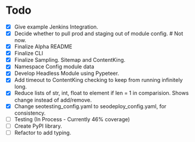 # Todo


* [x] Give example Jenkins Integration.
* [x] Decide whether to pull prod and staging out of module config. # Not now.
* [x] Finalize Alpha README
* [x] Finalize CLI
* [x] Finalize Sampling.  Sitemap and ContentKing.
* [x] Namespace Config module data
* [x] Develop Headless Module using Pypeteer.
* [x] Add timeout to ContentKing checking to keep from running infinitely long.
* [x] Reduce lists of str, int, float to element if len = 1 in comparision.  Shows change instead of add/remove.
* [x] Change seotesting_config.yaml to seodeploy_config.yaml, for consistency.
* [ ] Testing (In Process - Currently 46% coverage)
* [ ] Create PyPI library.
* [ ] Refactor to add typing.
